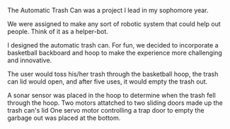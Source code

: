 The Automatic Trash Can was a project I lead in my sophomore year.

We were assigned to make any sort of robotic system that could help out people. Think of it as a helper-bot.

I designed the automatic trash can. For fun, we decided to incorporate a basketball backboard and hoop to make the experience more
challenging and innovative.

The user would toss his/her trash through the basketball hoop, the trash can lid would open, and after five uses, it would empty the 
trash out.

A sonar sensor was placed in the hoop to determine when the trash fell through the hoop. 
Two motors attatched to two sliding doors made up the trash can's lid
One servo motor controlling a trap door to empty the garbage out was placed at the bottom.

